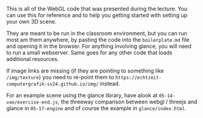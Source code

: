 This is all of the WebGL code that was presented during the lecture.
You can use this for reference and to help you getting started with setting up your own 3D scene.

They are meant to be run in the classroom environment, but you can run most am them anywhere, by pasting the code into the `boilerplate.md` file and opening it in the browser.
For anything involving glance, you will need to run a small webserver. Same goes for any other code that loads additional resources.

If image links are missing (if they are pointing to something like `/img/texture`) you need to re-point them to `https://echtzeit-computergrafik-ss24.github.io/img/` instead.

For an example scene using the glance library, have alook at `05-14-vao/exercise-end.js`, the threeway comparison between webgl / threejs and glance in `05-17-engine` and of course the example in `glance/index.html`.


